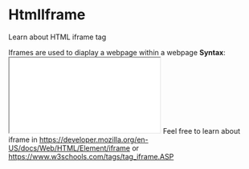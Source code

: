 # HtmlIframe
Learn about HTML iframe tag

Iframes are used to diaplay a webpage within a webpage
**Syntax**: <iframe src="url" title="description"></iframe>
Feel free to learn about iframe in https://developer.mozilla.org/en-US/docs/Web/HTML/Element/iframe or https://www.w3schools.com/tags/tag_iframe.ASP
